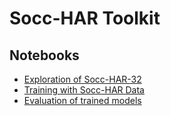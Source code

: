 # Socc-HAR Toolkit

## Notebooks

 * [Exploration of Socc-HAR-32](https://colab.research.google.com/drive/1rBi6GU8rCloI1013D8_bdS5vQ0wbhAiq)
 * [Training with Socc-HAR Data](https://colab.research.google.com/drive/1SNGI_SLeCjjP26Xv5oM9zED2Ijvvl6Ew)
 * [Evaluation of trained models](https://colab.research.google.com/drive/168NTrLnJpZpejJ2O0vl94cG7qVtIKTfk)

